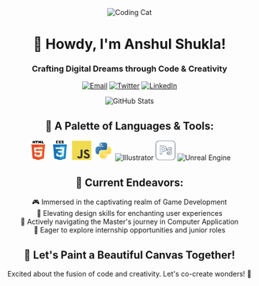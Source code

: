 <div align="center">
  <img src="https://media.giphy.com/media/3o7aDctmB0yxUa9jlO/giphy.gif" alt="Coding Cat" width="300" height="200"/>
</div>

<h1 align="center">🌟 Howdy, I'm Anshul Shukla!</h1>
<h3 align="center">Crafting Digital Dreams through Code & Creativity</h3>

<p align="center">
  <a href="mailto:shulhulanshul@gmail.com"><img src="https://img.shields.io/badge/✉️%20Email-Drop%20me%20a%20message-blue" alt="Email"></a>
  <a href="https://twitter.com/gh0stl9ver" target="_blank"><img src="https://img.shields.io/badge/🐦%20Twitter-Follow%20me-blue" alt="Twitter"></a>
  <a href="https://linkedin.com/in/anshul-shukla-a40163264" target="_blank"><img src="https://img.shields.io/badge/🔗%20LinkedIn-Connect%20with%20me-blue" alt="LinkedIn"></a>
</p>

<p align="center">
  <img src="https://github-readme-stats.vercel.app/api?username=lousycake&show_icons=true&locale=en" alt="GitHub Stats">
</p>

<h2 align="center">🎨 A Palette of Languages & Tools:</h2>
<p align="center">
  <img src="https://raw.githubusercontent.com/devicons/devicon/master/icons/html5/html5-original-wordmark.svg" alt="HTML5" width="40" height="40"/>
  <img src="https://raw.githubusercontent.com/devicons/devicon/master/icons/css3/css3-original-wordmark.svg" alt="CSS3" width="40" height="40"/>
  <img src="https://raw.githubusercontent.com/devicons/devicon/master/icons/javascript/javascript-original.svg" alt="JavaScript" width="40" height="40"/>
  <img src="https://raw.githubusercontent.com/devicons/devicon/master/icons/python/python-original.svg" alt="Python" width="40" height="40"/>
  <img src="https://www.vectorlogo.zone/logos/adobe_illustrator/adobe_illustrator-icon.svg" alt="Illustrator" width="40" height="40"/>
  <img src="https://raw.githubusercontent.com/devicons/devicon/master/icons/photoshop/photoshop-line.svg" alt="Photoshop" width="40" height="40"/>
  <img src="https://raw.githubusercontent.com/kenangundogan/fontisto/036b7eca71aab1bef8e6a0518f7329f13ed62f6b/icons/svg/brand/unreal-engine.svg" alt="Unreal Engine" width="40" height="40"/>
</p>

<h2 align="center">🚀 Current Endeavors:</h2>
<p align="center">
  🎮 Immersed in the captivating realm of Game Development<br>
  🎨 Elevating design skills for enchanting user experiences<br>
  🌱 Actively navigating the Master's journey in Computer Application<br>
  🤝 Eager to explore internship opportunities and junior roles
</p>

<h2 align="center">🌈 Let's Paint a Beautiful Canvas Together!</h2>
<p align="center">
  Excited about the fusion of code and creativity. Let's co-create wonders! 🚀
</p>
